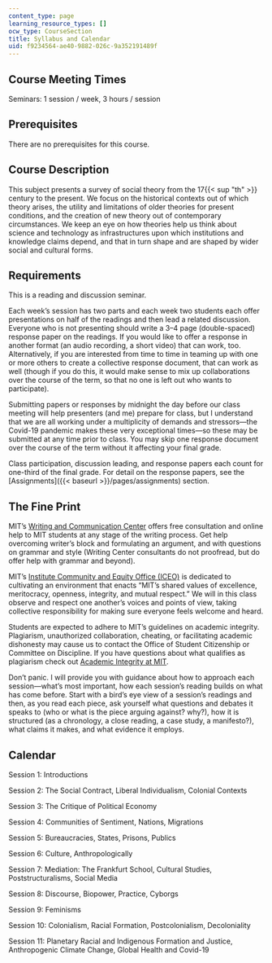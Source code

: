 ```yaml
---
content_type: page
learning_resource_types: []
ocw_type: CourseSection
title: Syllabus and Calendar
uid: f9234564-ae40-9882-026c-9a352191489f
---
```


Course Meeting Times 
---------------------

Seminars: 1 session / week, 3 hours / session

Prerequisites
-------------

There are no prerequisites for this course.

Course Description
------------------

This subject presents a survey of social theory from the 17{{< sup "th" >}} century to the present. We focus on the historical contexts out of which theory arises, the utility and limitations of older theories for present conditions, and the creation of new theory out of contemporary circumstances. We keep an eye on how theories help us think about science and technology as infrastructures upon which institutions and knowledge claims depend, and that in turn shape and are shaped by wider social and cultural forms.

Requirements
------------

This is a reading and discussion seminar.

Each week’s session has two parts and each week two students each offer presentations on half of the readings and then lead a related discussion. Everyone who is not presenting should write a 3–4 page (double-spaced) response paper on the readings. If you would like to offer a response in another format (an audio recording, a short video) that can work, too. Alternatively, if you are interested from time to time in teaming up with one or more others to create a collective response document, that can work as well (though if you do this, it would make sense to mix up collaborations over the course of the term, so that no one is left out who wants to participate).

Submitting papers or responses by midnight the day before our class meeting will help presenters (and me) prepare for class, but I understand that we are all working under a multiplicity of demands and stressors—the Covid-19 pandemic makes these very exceptional times—so these may be submitted at any time prior to class. You may skip one response document over the course of the term without it affecting your final grade.

Class participation, discussion leading, and response papers each count for one-third of the final grade. For detail on the response papers, see the [Assignments]({{< baseurl >}}/pages/assignments) section.

The Fine Print
--------------

MIT’s [Writing and Communication Center](https://cmsw.mit.edu/writing-and-communication-center/) offers free consultation and online help to MIT students at any stage of the writing process. Get help overcoming writer’s block and formulating an argument, and with questions on grammar and style (Writing Center consultants do not proofread, but do offer help with grammar and beyond).

MIT’s [Institute Community and Equity Office (ICEO)](http://diversity.mit.edu/) is dedicated to cultivating an environment that enacts “MIT’s shared values of excellence, meritocracy, openness, integrity, and mutual respect.” We will in this class observe and respect one another’s voices and points of view, taking collective responsibility for making sure everyone feels welcome and heard.

Students are expected to adhere to MIT’s guidelines on academic integrity. Plagiarism, unauthorized collaboration, cheating, or facilitating academic dishonesty may cause us to contact the Office of Student Citizenship or Committee on Discipline. If you have questions about what qualifies as plagiarism check out [Academic Integrity at MIT](http://integrity.mit.edu/).

Don’t panic. I will provide you with guidance about how to approach each session—what’s most important, how each session’s reading builds on what has come before. Start with a bird’s eye view of a session’s readings and then, as you read each piece, ask yourself what questions and debates it speaks to (who or what is the piece arguing against? why?), how it is structured (as a chronology, a close reading, a case study, a manifesto?), what claims it makes, and what evidence it employs.

Calendar
--------

Session 1: Introductions

Session 2: The Social Contract, Liberal Individualism, Colonial Contexts

Session 3: The Critique of Political Economy

Session 4: Communities of Sentiment, Nations, Migrations

Session 5: Bureaucracies, States, Prisons, Publics

Session 6: Culture, Anthropologically

Session 7: Mediation: The Frankfurt School, Cultural Studies, Poststructuralisms, Social Media

Session 8: Discourse, Biopower, Practice, Cyborgs

Session 9: Feminisms

Session 10: Colonialism, Racial Formation, Postcolonialism, Decoloniality

Session 11: Planetary Racial and Indigenous Formation and Justice, Anthropogenic Climate Change, Global Health and Covid-19